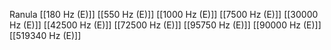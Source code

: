 Ranula
[[180 Hz (E)]]
[[550 Hz (E)]]
[[1000 Hz (E)]]
[[7500 Hz (E)]]
[[30000 Hz (E)]]
[[42500 Hz (E)]]
[[72500 Hz (E)]]
[[95750 Hz (E)]]
[[90000 Hz (E)]]
[[519340 Hz (E)]]